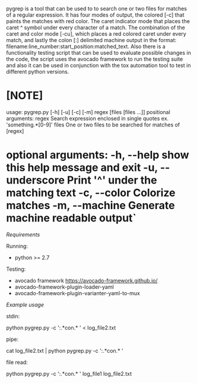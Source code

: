pygrep is a tool that can be used to to search one or two files for matches of
a regular expression. It has four modes of output, the colored [-c]  that paints
the matches with red color. The caret indicator mode that places the caret ^ symbol
under every character of a match. The combination of the caret and color mode [-cu],
which places a red colored caret under every match, and lastly the colon [:] delimited
machine output in the format: filename:line_number:start_position:matched_text.
Also there is a functionality testing script that can be used to evaluate possible
changes in the code, the script uses the avocado framework to run the testing suite
and also it can be used in conjunction with the tox automation tool to test in different
python versions.

[NOTE]
====
usage: pygrep.py [-h] [-u] [-c] [-m] regex [files [files ...]]
positional arguments:
  regex             Search expression enclosed in single quotes ex.
                    'something.*[0-9]'
  files             One or two files to be searched for matches of [regex]

optional arguments:
  -h, --help        show this help message and exit
  -u, --underscore  Print '^' under the matching text
  -c, --color       Colorize matches
  -m, --machine     Generate machine readable output`
====

*Requirements*

Running:

* python >= 2.7

Testing:

* avocado framework https://avocado-framework.github.io/
* avocado-framework-plugin-loader-yaml
* avocado-framework-plugin-varianter-yaml-to-mux

*Example usage*


stdin:

  python pygrep.py -c  ':.\*con.* '  <  log_file2.txt

pipe:

  cat log_file2.txt | python pygrep.py -c  ':.\*con.* '

file read:

  python pygrep.py -c  ':.\*con.* ' log_file1 log_file2.txt
